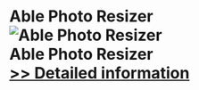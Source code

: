 # Able Photo Resizer<br />![Able Photo Resizer](https://mycommerce.akamaized.net/api/pimages/P300249156/BIG/300249156.JPG)<br />Able Photo Resizer<br />[>> Detailed information](https://secure.shareit.com/shareit/product.html?productid=300249156&affiliateid=200057808)